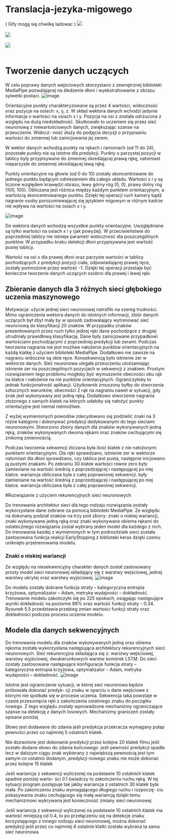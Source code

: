 # Translacja-jezyka-migowego
( Gify mogą się chwilkę ladowac )
![](https://github.com/PePeX21/Translacja-jezyka-migowego/blob/main/gif/ezgif.com-gif-maker.gif) <br /><br />
![](https://github.com/PePeX21/Translacja-jezyka-migowego/blob/main/gif/ezgif.com-gif-maker1.gif) <br /><br />
![](https://github.com/PePeX21/Translacja-jezyka-migowego/blob/main/gif/ezgif.com-gif-maker2.gif) <br /><br />

# Tworzenie danych uczących
W celu poprawy danych wejściowych skorzystano z zewnętrznej biblioteki MediaPipe pozwalającej na śledzenie dłoni i wyekstrahowanie z obrazu sylwetki postaci.
![image](https://user-images.githubusercontent.com/67105405/213808018-eea2d6ba-be1d-47b9-a597-5d67ce4c8675.png)

Orientacyjne punkty charakteryzowane są przez 4 wartości, widoczność oraz pozycje na
osiach: x, y, z. W skład wektora danych wchodzi jedynie informacja o wartości na osiach x i
y. Pozycja na osi z została odrzucona z względu na dużą niedokładność. Skutkowało to uczeniem
się przez sieć neuronową z niewartościowych danych, zwiększając szanse na przeuczenie. Widocz-
ność służy do podjęcia decyzji o przypisaniu wartości do zmiennej lub zainicjowania jej zerem.

W wektor danych wchodzą punkty na rękach i ramionach (od 11 do 24), pozostałe punkty
nie są istotne dla predykcji. Punkty o parzystej pozycji w tablicy były przypisywane do zmiennej
określającej prawą rękę, natomiast nieparzyste do zmiennej określającej lewą rękę.

Punkty orientacyjne na głowie (od 0 do 10) zostały skoncentrowane do jednego punktu będącym
odniesieniem dla całego układu. Wartości x i y są liczone względem krawędzi obrazu, lewy
górny róg (0, 0), prawy dolny róg (100, 100). Obliczana jest różnica między każdym punktem
orientacyjnym, a wartością skoncentrowanego punktu. Dzięki tej operacji ruch kamery bądź 
nagranie osoby porozumiewającej się językiem migowym w różnym kadrze nie wpływa na wartości
na osiach x i y.

![image](https://user-images.githubusercontent.com/67105405/213808510-057b1079-2239-438a-819a-d3ae4b94b180.png)

Do wektora danych wchodzą wszystkie punkty orientacyjne. Uwzględniane są tylko wartości
na osiach x i y (jak powyżej). W przeciwieństwie do poprzedniej tablicy nie istnieje parametr
widoczność dla poszczególnych punktów. W przypadku braku detekcji dłoni przypisywana jest
wartość pustej tablicy.

Wartość na osi x dla prawej dłoni oraz parzyste wartości w tablicy pochodzących z predykcji
pozycji ciała, odpowiadającej prawej ręce, zostały pomnożone przez wartość -1. Dzięki tej operacji
przestaje być konieczne tworzenie danych uczących osobno dla prawej i lewej ręki.

## Zbieranie danych dla 3 różnych sieci głębokiego uczenia maszynowego

Motywacja: użycie jednej sieci neuronowej natrafiło na szereg trudności. Mimo ograniczenia
wektora danych do istotnych informacji, zbiór danych uczących był zbyt mały by w 
sposób zadowalający wytrenować sieć neuronową do klasyfikacji 20 znaków. W przypadku znaków
prezentowanych przez ruch tylko jednej ręki dane pochodzące z drugiej utrudniały prawidłową
klasyfikację. Dane były zainicjowane przypadkowi wartościami pochodzącymi z poprzedniej 
predykcji lub zerami. Podczas tworzenia nagrania nie jest możliwe nałożenie punktów orientacyjnych
na każdą klatkę z użyciem biblioteki MediaPipe. Dodatkowo nie zawsze na nagraniu widoczne
są obie ręce. Konsekwencją było istnienie zer w wektorze danych. Sieć neuronowa ulegała 
przeuczeniu utożsamiając istnienie zer na poszczególnych pozycjach w sekwencji z znakiem. Prostym
rozwiązaniem tego problemu mogłoby być wymuszenie obecności obu rąk na klatce i nałożenie
na nie punktów orientacyjnych. Ograniczyłoby to jednak funkcjonalność aplikacji. Użytkownik
zmuszony byłby do stworzenia sztucznych warunków, obecności 2 rąk na nagraniu nawet w 
sytuacji, gdy znak jest wykonywany jest jedną ręką. Dodatkowo stworzenie nagrania złożonego z
samych klatek na których udałoby się nałożyć punkty orientacyjne jest niemal niemożliwe.

Z wyżej wymienionych powodów zdecydowano się podzielić znaki na 3 różne kategorie i 
dokonywać predykcji dedykowanymi do tego sieciami neuronowymi. Stworzono zbiory danych dla
znaków wykonywanych jedną ręką, znaków wykonywanych dwoma rękami oraz znaków cechującymi
się znikomą zmiennością.

Podczas tworzenia sekwencji zliczana była ilość klatek z nie nałożonymi punktami orientacyjnymi. Dla ręki sprawdzano, istnienie zer w wektorze natomiast dla dłoni sprawdzano, czy tablica jest pusta, następnie inicjowano ją pustymi znakami. Po zebraniu 30 klatek wartości równe zero były zamieniane na wartość średnią z poprzedzającej i następującej po niej klatce. wariancja obliczana była z całej poprawionej sekwencji. były zamieniane na wartość średnią z poprzedzającej i następującej po niej klatce. wariancja obliczana była z całej poprawionej sekwencji.

#Rozwiązanie z użyciem rekurencyjnych sieci neuronowych

Do trenowania architektur sieci dla tego rodzaju rozwiązania zostały wykorzystane dane
zebrane za pomocą biblioteki MediaPipe. Ze względu na dokonany podział znaków na trzy pod
zbiory: znaki o niskiej wariancji, znaki wykonywane jedną ręką oraz znaki wykonywane obiema
rękami do ostatecznego rozwiązania został wybrany jeden model dla każdego z nich. Do 
trenowania każdej z wymienionych w tym podrozdziale sieci została zastosowana funkcja reakcji
EarlyStopping z biblioteki keras dzięki czemu uniknięto przetrenowania modelu.

### Znaki o niskiej wariancji
Ze względu na niesekwencyjny charakter danych został zastosowany prosty model sieci neuronowej
składający się z warstwy wejściowej, jednej warstwy ukrytej oraz warstwy wyjściowej.
![image](https://user-images.githubusercontent.com/67105405/213816566-37d711e5-2dd8-479f-8906-85cbf291062b.png)

Do modelu zostały dobrane funkcja straty – kategoryczna entropia krzyżowa, optymalizator
– Adam, metryka wydajności – dokładność. Trenowanie modelu zakończyło się po 225 epokach,
osiągając następujące wyniki dokładność na poziomie 98% oraz wartość funkcji straty – 0.34.
Rysunek 5.5 przedstawia przebieg zmian wartości funkcji straty oraz dokładności podczas procesu
uczenia modelu.

## Modele dla danych sekwencyjnych


Do trenowania modelu dla znaków wykonywanych jedną oraz obiema rękoma została wykorzystana następująca architektury rekurencyjnych sieci neuronowych.
Sieć rekurencyjna składająca się z: warstwy wejściowej, warstwy wyjściowej, dwukierunkowych warstw komórek LSTM. Do sieci zostały zastosowane następujące konfiguracje funkcja straty – kategoryczna entropia krzyżowa, optymalizator – Adam, metryka wydajności – dokładność.
![image](https://user-images.githubusercontent.com/67105405/213811195-fc178f31-968a-45a5-ba37-00fe847ff482.png)

Istotne jest ograniczenie sytuacji, w której sieć neuronowa będzie próbowała dokonać predyk-
cji znaku w oparciu o dane wejściowe z którymi nie spotkała się w procesie uczenia. Sekwencja
taka powstaje w czasie przesunięcia ręki z zakończenia ostatniego znaku do początku nowego.
Z tego względu zostały wprowadzone mechanizmy ograniczające szanse na detekcję z danych
losowych. Mechanizmy graniczeń zostały opisane poniżej

Słowo jest dodawane do zdania jeśli predykcja przekracza wymagany pułap pewności przez
co najmniej 5 ostatnich klatek.

Nie dozwolone jest dokonanie predykcji przez kolejne 20 klatek filmu jeśli zostało dodane
słowo do zdania końcowego. jeśli pewność predykcji spadła lecz w dalszym ciągu znak wybierany
z największą pewnością jest tym samym co ostatnio dodanym, predykcji nowego znaku nie może
dokonać przez kolejne 15 klatek

Jeśli wariancja z sekwencji wyliczonej na podstawie 10 ostatnich klatek spadnie poniżej warto-
ści 0.1 świadczy to zakończeniu ruchu ręką. W tej sytuacji program postępuje tak jakby wariancja
z ostatnich 30 klatek była mała. Po zakończeniu znaku wymagającego długiego ruchu i rozpoczę-
ciu pokazywania znaku cechującego się małą wariancją dzięki temu mechanizmowi wykrywana
jest konieczność zmiany sieci neuronowej.

Jeśli wariancja z sekwencji wyliczonej na podstawie 10 ostatnich klatek ma wartość mniejszą
od 0.4, to po przełączeniu się na detekcje znaku korzystającego z innego rodzaju sieci neuronowej,
można dokonać predykcji jeśli przez co najmniej 4 ostatnie klatki została wybrana ta sama sieć
neuronowa
